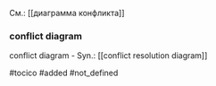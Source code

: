 См.: [[диаграмма конфликта]]
### conflict diagram

conflict diagram -
Syn.: [[conflict resolution diagram]]

#tocico 
#added 
#not_defined 

